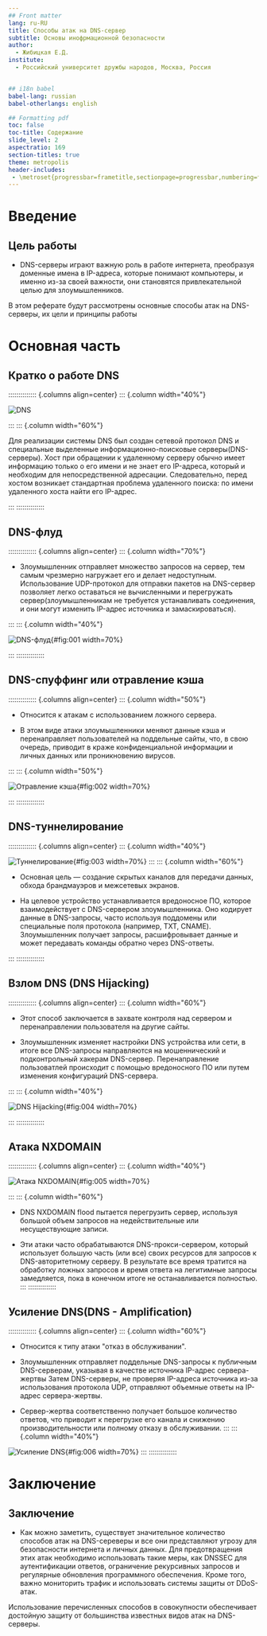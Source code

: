 ```yaml
---
## Front matter
lang: ru-RU
title: Способы атак на DNS-сервер
subtitle: Основы инофрмационной безопасности
author:
  - Жибицкая Е.Д.
institute:
  - Российский университет дружбы народов, Москва, Россия


## i18n babel
babel-lang: russian
babel-otherlangs: english

## Formatting pdf
toc: false
toc-title: Содержание
slide_level: 2
aspectratio: 169
section-titles: true
theme: metropolis
header-includes:
 - \metroset{progressbar=frametitle,sectionpage=progressbar,numbering=fraction}
---
```




# Введение

## Цель работы

- DNS-серверы играют важную роль в работе интернета, преобразуя доменные имена в IP-адреса, которые понимают компьютеры, и именно из-за своей важности, они становятся привлекательной целью для злоумышленников. 

В этом реферате будут рассмотрены основные способы атак на DNS-серверы, их цели и принципы работы


# Основная часть

## Кратко о работе DNS
:::::::::::::: {.columns align=center}
::: {.column width="40%"}

![DNS](image/7.png)

:::
::: {.column width="60%"}

Для реализации системы DNS был создан сетевой протокол DNS и специальные выделенные информационно-поисковые серверы(DNS-серверы). Хост при обращении к удаленному серверу обычно имеет информацию только о его имени и не знает его IP-адреса, который и необходим для непосредственной адресации. Следовательно, перед хостом возникает стандартная проблема удаленного поиска: по имени удаленного хоста найти его IP-адрес.

:::
::::::::::::::



## DNS-флуд

:::::::::::::: {.columns align=center}
::: {.column width="70%"}

- Злоумышленник отправляет множество запросов на сервер, тем самым чрезмерно нагружает его и делает недоступным. 
Использование UDP-протокол для отправки пакетов на DNS-сервер позволяет легко оставаться не вычисленными и перегружать сервер(злоумышленникам не требуется устанавливать соединения, и они могут изменить IP-адрес источника и замаскироваться).

:::
::: {.column width="40%"}

![DNS-флуд](image/1.png){#fig:001 width=70%}


:::
::::::::::::::



## DNS-спуффинг или отравление кэша

:::::::::::::: {.columns align=center}
::: {.column width="50%"}

- Относится к атакам с использованием ложного сервера.

- В этом виде атаки злоумышленники меняют данные кэша и перенаправляет пользователей на поддельные сайты, что, в свою очередь, приводит в краже конфиденциальной информации и личных данных или проникновению вирусов.

:::
::: {.column width="50%"}

![Отравление кэша](image/2.png){#fig:002 width=70%}

:::
::::::::::::::

## DNS-туннелирование

:::::::::::::: {.columns align=center}
::: {.column width="40%"}

![Туннелирование](image/3.png){#fig:003 width=70%}
:::
::: {.column width="60%"}

- Основная цель — создание скрытых каналов для передачи данных, обхода брандмауэров и межсетевых экранов.


- На целевое устройство устанавливается вредоносное ПО, которое взаимодействует с DNS-сервером злоумышленника. Оно кодирует данные в DNS-запросы, часто используя поддомены или специальные поля протокола (например, TXT, CNAME). Злоумышленник получает запросы, расшифровывает данные и может передавать команды обратно через DNS-ответы.


:::
::::::::::::::

## Взлом DNS (DNS Hijacking)


:::::::::::::: {.columns align=center}
::: {.column width="60%"}


- Этот способ заключается в захвате контроля над сервером и перенаправлении пользователя на другие сайты.

- Злоумышленник изменяет настройки DNS устройства или сети, в итоге  все DNS-запросы направляются на мошеннический и подконтрольный хакерам DNS-сервер. Перенаправление пользоватлей происходит с помощью вредоносного ПО или путем изменения конфигураций DNS-сервера.
 

:::
::: {.column width="40%"}

![DNS Hijacking](image/4.png){#fig:004 width=70%}

:::
::::::::::::::


## Атака NXDOMAIN
:::::::::::::: {.columns align=center}
::: {.column width="40%"}

![Атака NXDOMAIN](image/5.png){#fig:005 width=70%}

:::
::: {.column width="60%"}

- DNS NXDOMAIN flood пытается перегрузить сервер, используя большой объем запросов на недействительные или несуществующие записи. 

- Эти атаки часто обрабатываются DNS-прокси-сервером, который использует большую часть (или все) своих ресурсов для запросов к DNS-авторитетному серверу. В результате все время тратится на обработку ложных запросов и  время ответа на легитимные запросы замедляется, пока в конечном итоге не останавливается полностью.
:::
::::::::::::::

## Усиление DNS(DNS - Amplification)
:::::::::::::: {.columns align=center}
::: {.column width="60%"}

- Относится к типу атаки "отказ в обслуживании".

- Злоумышленник отправляет поддельные DNS-запросы к публичным DNS-серверам, указывая в качестве источника IP-адрес сервера-жертвы Затем DNS-серверы, не проверяя IP-адреса источника из-за использования протокола UDP, отправляют объемные ответы на IP-адрес сервера-жертвы.

- Сервер-жертва соответственно получает большое количество ответов, что приводит к перегрузке его канала и снижению производительности или полному отказу в обслуживании.
:::
::: {.column width="40%"}

![Усиление DNS](image/6.png){#fig:006 width=70%}
:::
::::::::::::::


# Заключение

## Заключение

- Как можно заметить, существует значительное количество способов атак на DNS-сереверы и все они представляют угрозу для безопасности интернета и личных данных. Для предотвращения этих атак необходимо использовать такие меры, как DNSSEC для аутентификации ответов, ограничение рекурсивных запросов и регулярные обновления программного обеспечения. Кроме того, важно мониторить трафик и использовать системы защиты от DDoS-атак.

Использование перечисленных способов в совокупности обеспечивает достойную защиту от большинства известных видов атак на DNS-серверы.

